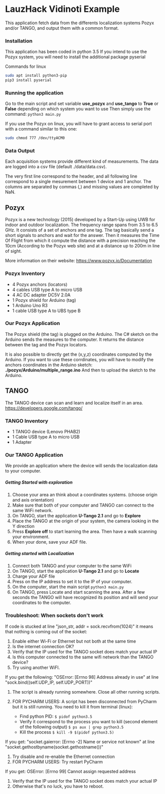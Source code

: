 # LauzHack Vidinoti Example

This application fetch data from the differents localization systems Pozyx and/or TANGO, and output them with a common format.

### Installation
This application has been coded in python 3.5
If you intend to use the Pozyx system, you will need to install the additional package pyserial

Commands for linux
```bash
sudo apt install python3-pip
pip3 install pyserial
```

### Running the application
Go to the main script and set variable __use_pozyx__ and __use_tango__ to __True__ or __False__ depending on which system you want to use
Then simply use the command:
`python3 main.py`

If you use the Pozyx on linux, you will have to grant access to serial port with a command similar to this one:
```bash
sudo chmod 777 /dev/ttyACM0
```

### Data Output
Each acquisition systems provide different kind of measurements. The data are logged into a csv file (default ./data/data.csv).

The very first line correspond to the header, and all following line correspond to a single mesurement between 1 device and 1 anchor.
The columns are separated by commas (,) and missing values are completed by NaN.

## Pozyx

Pozyx is a new technology (2015) developed by a Start-Up using UWB for indoor and outdoor localization. The frequency range spans from 3.5 to 6.5 GHz. It consists of a set of anchors and one tag. The tag basically send a short signals to anchors and wait for the answer. Then it measures the Time Of Flight from which it compute the distance with a precision reaching the 10cm (According to the Pozyx web site) and at a distance up to 200m in line of sight.

More information on their website: https://www.pozyx.io/Documentation

### Pozyx Inventory
 - 4 Pozyx anchors (locators)
 - 4 cables USB type A to micro USB
 - 4 AC DC adapter DC5V 2.0A
 - 1 Pozyx shield for Arduino (tag)
 - 1 Arduino Uno R3
 - 1 cable USB type A to UBS type B

### Our Pozyx Application
The Pozyx shield (the tag) is plugged on the Arduino. The C# sketch on the Arduino sends the measures to the computer. It returns the distance between the tag and the Pozyx locators.

It is also possible to directly get the (x,y,z) coordinates computed by the Arduino. If you want to use these corrdinates, you will have to modify the anchors coordinates in the Arduino sketch: __./pozyx/Arduino/multiple_range.ino__
And then to upload the sketch to the Arduino.

## TANGO
The TANGO device can scan and learn and localize itself in an area.
https://developers.google.com/tango/

### TANGO Inventory
 - 1 TANGO device (Lenovo PHAB2)
 - 1 Cable USB type A to micro USB
 - 1 Adapter

### Our TANGO Application
We provide an application where the device will sends the localization data to your computer.

##### Getting Started with exploration
1) Choose your area an think about a coordinates systems. (choose origin and axis orientation)
1) Make sure that both of your computer and TANGO can connect to the same WiFi network.
1) On TANGO, start the application __U-Tango 2.1__ and go to __Explore__
1) Place the TANGO at the origin of your system, the camera looking in the Y direction
1) Press __Explore off__ to start learning the area. Then have a walk scanning your environment.
1) When your done, save your ADF file.

##### Getting started with Localization
1) Connect both TANGO and your computer to the same WiFi
1) On TANGO, start the application __U-Tango 2.1__ and go to __Locate__
1) Charge your ADF file
1) Press on the IP address to set it to the IP of your computer.
1) On the computer, start the main script `python3 main.py`
1) On TANGO, press Locate and start scanning the area. After a few seconds the TANGO will have recognized its position and will send your coordinates to the computer.


### Troubleshoot: When sockets don't work

If code is stucked at line "json_str, addr = sock.recvfrom(1024)" it means that nothing is coming out of the socket:
1) Enable either Wi-Fi or Ethernet but not both at the same time
2) Is the internet connection OK?
3) Verify that the IP used for the TANGO socket does match your actual IP
4) Is this computer connected to the same wifi network than the TANGO device?
5) Try using another WiFI.

If you get the following: "OSError: [Errno 98] Address already in use" at line "sock.bind((self.UDP_IP, self.UDP_PORT))"
1) The script is already running somewhere. Close all other running scripts.
2) FOR PYCHARM USERS: A script has been disconnected from PyCharm but it is still running.
    You need to kill it from terminal (linux):

      - Find python PID: `$ pidof python3.5`
      - Verify it correspond to the process you want to kill (second element of the following output)  `$ ps aux | grep python3.5`
      - Kill the process  `$ kill -9 $(pidof python3.5)`

If you get: "socket.gaierror: [Errno -2] Name or service not known" at line "socket.gethostbyname(socket.gethostname())"
1) Try disable and re-enable the Ethernet connection
2) FOR PYCHARM USERS: Try restart PyCharm

If you get: OSError: [Errno 99] Cannot assign requested address
1) Verify that the IP used for the TANGO socket does match your actual IP
2) Otherwise that's no luck, you have to reboot.